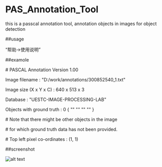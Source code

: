 # PAS_Annotation_Tool

this is a passcal annotation tool, annotation objects in images for object detection

##usage

“帮助->使用说明”


##examole


\# PASCAL Annotation Version 1.00


Image filename : "D:/work/annotations/300852540_1.txt"

Image size (X x Y x C) : 640 x 513 x 3

Database : "UESTC-IMAGE-PROCESSING-LAB"

Objects with ground truth : 0 { "" "" "" "" }


\# Note that there might be other objects in the image

\# for which ground truth data has not been provided.


\# Top left pixel co-ordinates : (1, 1)



##screenshot

![alt text](https://github.com/wjgaas/PAS_Annotation_Tool/blob/master/PAS.jpg)

